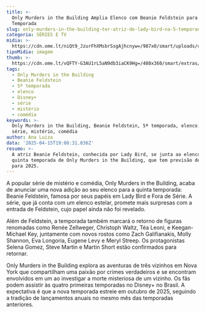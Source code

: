 ```yaml
---
title: >-
  Only Murders in the Building Amplia Elenco com Beanie Feldstein para a 5ª
  Temporada
slug: only-murders-in-the-building-ter-atriz-de-lady-bird-na-5-temporada
categoria: SÉRIES E TV
midia: >-
  https://cdn.ome.lt/niQt9_JzurFhXMsbrSsgAjhcnyw=/987x0/smart/uploads/conteudo/fotos/beanie-feldstein-only-murders.png
tipoMidia: imagem
thumb: >-
  https://cdn.ome.lt/vQFTY-G3AU1rL5aN9db3iaCK9Hg=/480x360/smart/extras/conteudos/Only-Murders-in-the-Building-H-2021.webp
tags:
  - Only Murders in the Building
  - Beanie Feldstein
  - 5ª temporada
  - elenco
  - Disney+
  - série
  - mistério
  - comédia
keywords: >-
  Only Murders in the Building, Beanie Feldstein, 5ª temporada, elenco, Disney+,
  série, mistério, comédia
author: Ana Luiza
data: '2025-04-15T19:08:31.036Z'
resumo: >-
  A atriz Beanie Feldstein, conhecida por Lady Bird, se junta ao elenco da
  quinta temporada de Only Murders in the Building, que tem previsão de retorno
  para 2025.
---
```


A popular série de mistério e comédia, Only Murders in the Building, acaba de anunciar uma nova adição ao seu elenco para a quinta temporada: Beanie Feldstein, famosa por seus papéis em Lady Bird e Fora de Série. A série, que já conta com um elenco estelar, promete mais surpresas com a entrada de Feldstein, cujo papel ainda não foi revelado.

Além de Feldstein, a temporada também marcará o retorno de figuras renomadas como Renée Zellweger, Christoph Waltz, Téa Leoni, e Keegan-Michael Key, juntamente com novos rostos como Zach Galifianakis, Molly Shannon, Eva Longoria, Eugene Levy e Meryl Streep. Os protagonistas Selena Gomez, Steve Martin e Martin Short estão confirmados para retornar.

Only Murders in the Building explora as aventuras de três vizinhos em Nova York que compartilham uma paixão por crimes verdadeiros e se encontram envolvidos em um ao investigar a morte misteriosa de um vizinho. Os fãs podem assistir às quatro primeiras temporadas no Disney+ no Brasil. A expectativa é que a nova temporada estreie em outubro de 2025, seguindo a tradição de lançamentos anuais no mesmo mês das temporadas anteriores.
